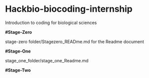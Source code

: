 # Hackbio-biocoding-internship
Introduction to coding for biological sciences

**#Stage-Zero**

stage-zero folder/Stagezero_READme.md for the Readme document


**#Stage-One**

stage_one_folder/stage_one_Readme.md

**#Stage-Two**

